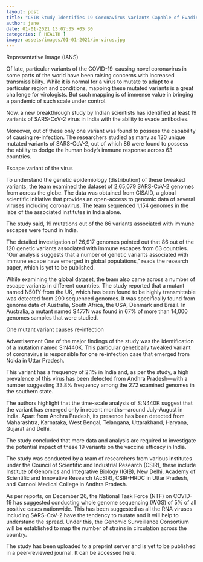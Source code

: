 ```yaml
---
layout: post
title: "CSIR Study Identifies 19 Coronavirus Variants Capable of Evading Immune Response; One Responsible for Reinfection"
author: jane 
date: 01-01-2021 13:07:35 +05:30 
categories: [ HEALTH ] 
image: assets/images/01-01-2021/in-virus.jpg
---
```

Representative Image (IANS)

Of late, particular variants of the COVID-19-causing novel coronavirus in some parts of the world have been raising concerns with increased transmissibility. While it is normal for a virus to mutate to adapt to a particular region and conditions, mapping these mutated variants is a great challenge for virologists. But such mapping is of immense value in bringing a pandemic of such scale under control.

Now, a new breakthrough study by Indian scientists has identified at least 19 variants of SARS-CoV-2 virus in India with the ability to evade antibodies.

Moreover, out of these only one variant was found to possess the capability of causing re-infection. The researchers studied as many as 120 unique mutated variants of SARS-CoV-2, out of which 86 were found to possess the ability to dodge the human body’s immune response across 63 countries.

Escape variant of the virus

To understand the genetic epidemiology (distribution) of these tweaked variants, the team examined the dataset of 2,65,079 SARS-CoV-2 genomes from across the globe. The data was obtained from GISAID, a global scientific initiative that provides an open-access to genomic data of several viruses including coronavirus. The team sequenced 1,154 genomes in the labs of the associated institutes in India alone.

The study said, 19 mutations out of the 86 variants associated with immune escapes were found in India.

The detailed investigation of 26,917 genomes pointed out that 86 out of the 120 genetic variants associated with immune escapes from 63 countries. “Our analysis suggests that a number of genetic variants associated with immune escape have emerged in global populations,” reads the research paper, which is yet to be published.

While examining the global dataset, the team also came across a number of escape variants in different countries. The study reported that a mutant named N501Y from the UK, which has been found to be highly transmittable was detected from 290 sequenced genomes. It was specifically found from genome data of Australia, South Africa, the USA, Denmark and Brazil. In Australia, a mutant named S477N was found in 67% of more than 14,000 genomes samples that were studied.

One mutant variant causes re-infection

Advertisement One of the major findings of the study was the identification of a mutation named S:N440K. This particular genetically tweaked variant of coronavirus is responsible for one re-infection case that emerged from Noida in Uttar Pradesh.

This variant has a frequency of 2.1% in India and, as per the study, a high prevalence of this virus has been detected from Andhra Pradesh—with a number suggesting 33.8% frequency among the 272 examined genomes in the southern state.

The authors highlight that the time-scale analysis of S:N440K suggest that the variant has emerged only in recent months—around July-August in India. Apart from Andhra Pradesh, its presence has been detected from Maharashtra, Karnataka, West Bengal, Telangana, Uttarakhand, Haryana, Gujarat and Delhi.

The study concluded that more data and analysis are required to investigate the potential impact of these 19 variants on the vaccine efficacy in India.

The study was conducted by a team of researchers from various institutes under the Council of Scientific and Industrial Research (CSIR), these include Institute of Genomics and Integrative Biology (IGIB), New Delhi, Academy of Scientific and Innovative Research (AcSIR), CSIR-HRDC in Uttar Pradesh, and Kurnool Medical College in Andhra Pradesh.

As per reports, on December 26, the National Task Force (NTF) on COVID-19 has suggested conducting whole genome sequencing (WGS) of 5% of all positive cases nationwide. This has been suggested as all the RNA viruses including SARS-CoV-2 have the tendency to mutate and it will help to understand the spread. Under this, the Genomic Surveillance Consortium will be established to map the number of strains in circulation across the country.

The study has been uploaded to a preprint server and is yet to be published in a peer-reviewed journal. It can be accessed here.